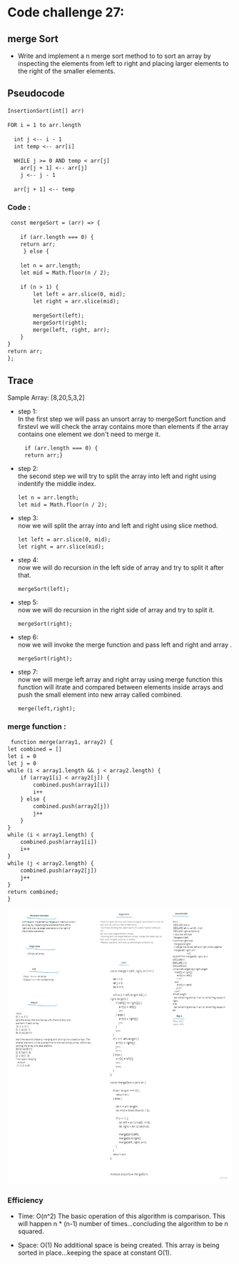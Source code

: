 # Code challenge 27:

## merge Sort
<!-- Description of the challenge -->
- Write and implement a n merge sort method to to sort an array by inspecting the elements from left to right and placing larger elements to the right of the smaller elements.  


## Pseudocode  
        
    InsertionSort(int[] arr)

    FOR i = 1 to arr.length

      int j <-- i - 1
      int temp <-- arr[i]

      WHILE j >= 0 AND temp < arr[j]
        arr[j + 1] <-- arr[j]
        j <-- j - 1

      arr[j + 1] <-- temp    
       

 ### Code :   

     const mergeSort = (arr) => {

        if (arr.length === 0) {
        return arr;
         } else {

        let n = arr.length;
        let mid = Math.floor(n / 2);

        if (n > 1) {
            let left = arr.slice(0, mid);
            let right = arr.slice(mid);

            mergeSort(left);
            mergeSort(right);
            merge(left, right, arr);
        }
    }
    return arr;
    };
## Trace  

Sample Array: [8,20,5,3,2]  

- step 1:  
In the first step we will pass an unsort  array to mergeSort function and firstevl we will check the array contains more than elements if the array contains one element we don't need to merge it.  


        if (arr.length === 0) {
        return arr;}  
    
- step 2:  
the second step we will try to split the array into left and right using indentify the middle index.  

  

      let n = arr.length;
      let mid = Math.floor(n / 2); 
  
- step 3:  
now we will split the array into and left and right using slice method.


      let left = arr.slice(0, mid);
      let right = arr.slice(mid); 

- step 4:  
now we will do recursion in the left side of array and try to split it after that.


      mergeSort(left);

- step 5:  
now we will do recursion in the right side of array and try to split it.


      mergeSort(right);


- step 6:  
now we will invoke the merge function and pass left and right and array .


      mergeSort(right);


- step 7:  
now we will  merge left array and  right array using merge function this function will itrate and compared between elements inside arrays and push the small element into new array called combined.


      merge(left,right);

### merge function :
     function merge(array1, array2) {
    let combined = []
    let i = 0
    let j = 0
    while (i < array1.length && j < array2.length) {
        if (array1[i] < array2[j]) {
            combined.push(array1[i])
            i++
        } else {
            combined.push(array2[j])
            j++
        }
    }
    while (i < array1.length) {
        combined.push(array1[i])
        i++
    }
    while (j < array2.length) {
        combined.push(array2[j])
        j++
    }
    return combined;
    }

<!-- Embedded whiteboard image -->

![image](./assets/mergeSortArray.jpg)

### Efficiency
<!-- What approach did you take? Discuss Why. What is the Big O space/time for this approach? -->


 - Time: O(n^2)
The basic operation of this algorithm is comparison. This will happen n * (n-1) number of times…concluding the algorithm to be n squared.  

 - Space: O(1)
No additional space is being created. This array is being sorted in place…keeping the space at constant O(1).
